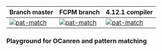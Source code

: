 | Branch master           | FCPM branch          | 4.12.1 compiler      |
| ------------------------|----------------------|----------------------|
| [![pat-match][1]][2]    | [![pat-match][3]][2] | [![pat-match][3]][2] |

[1]:  https://github.com/Kakadu/pat-match/workflows/Build_master/badge.svg?branch=master
[2]:  https://github.com/Kakadu/pat-match/actions
[3]:  https://github.com/Kakadu/pat-match/workflows/Build_FCPM/badge.svg?branch=fcpm
[4]:  https://github.com/Kakadu/pat-match/workflows/Build_4.12.1/badge.svg?branch=master


### Playground for OCanren and pattern matching
